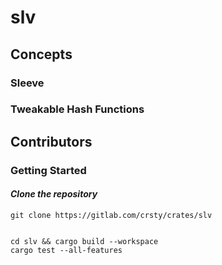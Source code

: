 # slv

## Concepts

### Sleeve

### Tweakable Hash Functions



## Contributors

### Getting Started

#### _Clone the repository_

    git clone https://gitlab.com/crsty/crates/slv


    cd slv && cargo build --workspace
    cargo test --all-features
